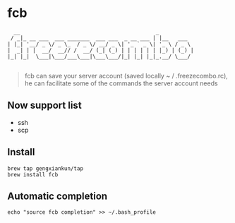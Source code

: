 # fcb
```
  __                                           _           
 / _|_ __ ___  ___ _______  ___ ___  _ __ ___ | |__   ___  
| |_| '__/ _ \/ _ \_  / _ \/ __/ _ \| '_ ` _ \| '_ \ / _ \ 
|  _| | |  __/  __// /  __/ (_| (_) | | | | | | |_) | (_) |
|_| |_|  \___|\___/___\___|\___\___/|_| |_| |_|_.__/ \___/ 
   
```
> fcb can save your server account (saved locally ~ / .freezecombo.rc), he can facilitate some of the commands the server account needs

## Now support list
- ssh
- scp

## Install
```
brew tap gengxiankun/tap
brew install fcb
```

## Automatic completion
`echo "source fcb completion" >> ~/.bash_profile`
